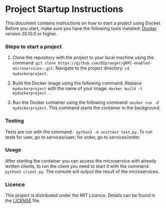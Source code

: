 # Project Startup Instructions

This document contains instructions on how to start a project using Docker. Before you start, make sure you have the following tools installed: [Docker](https://www.docker.com/) version 20.10.0 or higher.

### Steps to start a project

1. Clone the repository with the project to your local machine using the command:
   `git clone https://github.com/DIprooger/gRPC-enabled-microservices-.git`.
   Navigate to the project directory:
   `cd mydockerproject`.

2. Build the Docker image using the following command. Replace `mydockerproject` with the name of your image:
   `docker build -t mydockerproject .`

3. Run the Docker container using the following command:
   `docker run -d mydockerproject`.
   This command starts the container in the background. 

### Testing

Tests are run with the command:
   ` python3 -m unittest test.py`.
To run tests for user, go to services/user; for order, go to services/order.

### Usage

After starting the container you can access the microservice with already written clients, to run the client you need to start it with the command:
   `python3 client.py`.
   The console will output the result of the microservices.

### Licence

This project is distributed under the MIT Licence. Details can be found in the [LICENSE](LICENSE) file.

